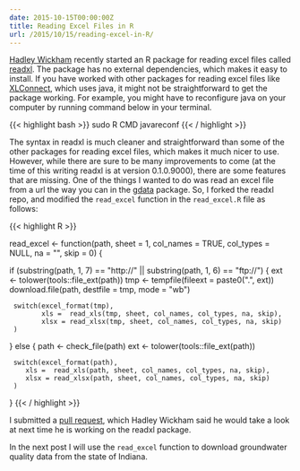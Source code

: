 ```yaml
---
date: 2015-10-15T00:00:00Z
title: Reading Excel Files in R
url: /2015/10/15/reading-excel-in-R/
---
```


[Hadley Wickham](http://had.co.nz) recently started an R package for reading excel files called [readxl](https://github.com/hadley/readxl). The package has no external dependencies, which makes it easy to install. If you have worked with other packages for reading excel files like [XLConnect](https://github.com/miraisolutions/xlconnect), which uses java, it might not be straightforward to get the package working. For example, you might have to reconfigure java on your computer by running command below in your terminal.

{{< highlight bash >}}
sudo R CMD javareconf
{{< / highlight >}}

The syntax in readxl is much cleaner and straightforward than some of the other packages for reading excel files, which makes it much nicer to use. However, while there are sure to be many improvements to come (at the time of this writing readxl is at version 0.1.0.9000), there are some features that are missing. One of the things I wanted to do was read an excel file from a url the way you can in the [gdata](https://cran.r-project.org/web/packages/gdata/index.html) package. So, I forked the readxl repo, and modified the `read_excel` function in the `read_excel.R` file as follows:


{{< highlight R >}}

read_excel <- function(path, sheet = 1, col_names = TRUE, col_types = NULL,
                       na = "", skip = 0) {
			
   if (substring(path, 1, 7) == "http://" ||
       substring(path, 1, 6) == "ftp://") {
     ext <- tolower(tools::file_ext(path))
     tmp <- tempfile(fileext = paste0(".", ext))
     download.file(path, destfile = tmp, mode = "wb")
			  
     switch(excel_format(tmp),
            xls =  read_xls(tmp, sheet, col_names, col_types, na, skip),
            xlsx = read_xlsx(tmp, sheet, col_names, col_types, na, skip)
     )
   }
   else {
     path <- check_file(path)
     ext <- tolower(tools::file_ext(path))
			  
     switch(excel_format(path),
	    xls =  read_xls(path, sheet, col_names, col_types, na, skip),
	    xlsx = read_xlsx(path, sheet, col_names, col_types, na, skip)
     )
}
{{< / highlight >}}

I submitted a [pull request](https://github.com/hadley/readxl/pull/77), which Hadley Wickham said he would take a look at next time he is working on the readxl package.

In the next post I will use the `read_excel` function to download groundwater quality data from the state of Indiana.
